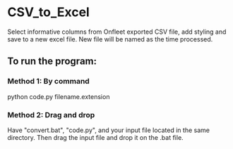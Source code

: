 # CSV_to_Excel
<p>Select informative columns from Onfleet exported CSV file, add styling and save to a new excel file. New file will be named as the time processed.</p>
<h2>To run the program:</h2>
<h3>Method 1: By command</h3>
<p>python code.py filename.extension</p>
<h3>Method 2: Drag and drop</h3>
<p>Have "convert.bat", "code.py", and your input file located in the same directory. Then drag the input file and drop it on the .bat file.<p>
